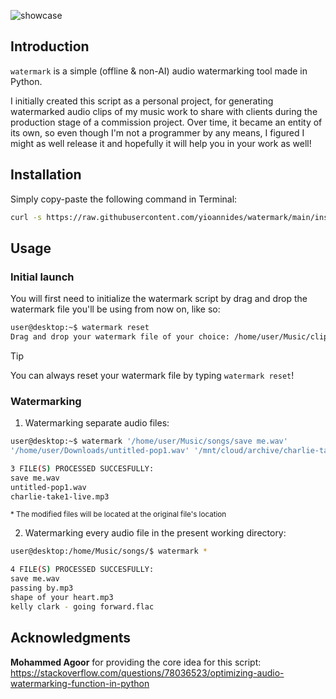 ![showcase](https://github.com/user-attachments/assets/63dbd3d9-218b-40b1-b5a0-1f86a33714f4)

## Introduction

`watermark` is a simple (offline & non-AI) audio watermarking tool made in Python.

I initially created this script as a personal project, for generating watermarked audio clips of my music work to share with clients during the production stage of a commission project.
Over time, it became an entity of its own, so even though I'm not a programmer by any means, I figured I might as well release it and hopefully it will help you in your work as well!

## Installation

Simply copy-paste the following command in Terminal:
```sh
curl -s https://raw.githubusercontent.com/yioannides/watermark/main/install.sh | bash
```
## Usage

### Initial launch

You will first need to initialize the watermark script by drag and drop the watermark file you'll be using from now on, like so:

```sh
user@desktop:~$ watermark reset
Drag and drop your watermark file of your choice: /home/user/Music/clips/watermark1.wav
```
> [!TIP]
> You can always reset your watermark file by typing `watermark reset`!

### Watermarking

1. Watermarking separate audio files:
```sh
user@desktop:~$ watermark '/home/user/Music/songs/save me.wav'
'/home/user/Downloads/untitled-pop1.wav' '/mnt/cloud/archive/charlie-take1-live.mp3'

3 FILE(S) PROCESSED SUCCESFULLY:
save me.wav
untitled-pop1.wav
charlie-take1-live.mp3
```
<sup>* The modified files will be located at the original file's location

2. Watermarking every audio file in the present working directory:
```sh
user@desktop:/home/Music/songs/$ watermark *

4 FILE(S) PROCESSED SUCCESFULLY:
save me.wav
passing by.mp3
shape of your heart.mp3
kelly clark - going forward.flac
```
## Acknowledgments

<b>Mohammed Agoor</b> for providing the core idea for this script: https://stackoverflow.com/questions/78036523/optimizing-audio-watermarking-function-in-python

